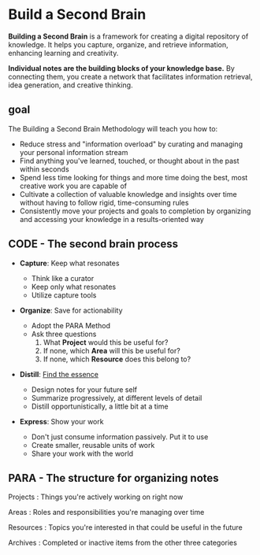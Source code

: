 # Build a Second Brain

**Building a Second Brain** is a framework for creating a digital repository of knowledge. It helps you capture, organize, and retrieve information, enhancing learning and creativity.

**Individual notes are the building blocks of your knowledge base.** By connecting them, you create a network that facilitates information retrieval, idea generation, and creative thinking.

## goal

The Building a Second Brain Methodology will teach you how to:

- Reduce stress and "information overload" by curating and managing your personal information stream
- Find anything you've learned, touched, or thought about in the past within seconds
- Spend less time looking for things and more time doing the best, most creative work you are capable of
- Cultivate a collection of valuable knowledge and insights over time without having to follow rigid, time-consuming rules
- Consistently move your projects and goals to completion by organizing and accessing your knowledge in a results-oriented way

## CODE - The second brain process

- **Capture**: Keep what resonates

  - Think like a curator
  - Keep only what resonates
  - Utilize capture tools

- **Organize**: Save for actionability

  - Adopt the PARA Method
  - Ask three questions
    1. What **Project** would this be useful for?
    2. If none, which **Area** will this be useful for?
    3. If none, which **Resource** does this belong to?

- **Distill**: [Find the essence](Distill.md)

  - Design notes for your future self
  - Summarize progressively, at different levels of detail
  - Distill opportunistically, a little bit at a time

- **Express**: Show your work
  - Don't just consume information passively. Put it to use
  - Create smaller, reusable units of work
  - Share your work with the world

## PARA - The structure for organizing notes

Projects
: Things you're actively working on right now

Areas
: Roles and responsibilities you're managing over time

Resources
: Topics you're interested in that could be useful in the future

Archives
: Completed or inactive items from the other three categories
